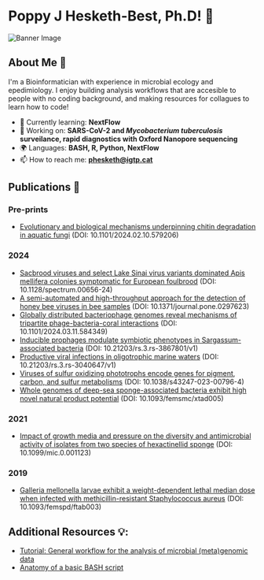 # Poppy J Hesketh-Best, Ph.D! 👋

![Banner Image](your_banner_image_url_here)

## About Me 🚀

I'm a Bioinformatician with experience in microbial ecology and epedimiology. I enjoy building analysis workflows that are accesible to people with no coding background, and making resources for collagues to learn how to code!

- 🌱 Currently learning: **NextFlow**
- 🔭 Working on: **SARS-CoV-2 and *Mycobacterium tuberculosis* surveilance, rapid diagnostics with Oxford Nanopore sequencing**
- 🌍 Languages: **BASH, R, Python, NextFlow**
- 📫 How to reach me: **phesketh@igtp.cat**

## Publications :page_facing_up:

### Pre-prints
- [Evolutionary and biological mechanisms underpinning chitin degradation in aquatic fungi](https://doi.org/10.1101/2024.02.10.579206) (DOI: 10.1101/2024.02.10.579206)

### 2024
- [Sacbrood viruses and select Lake Sinai virus variants dominated Apis mellifera colonies symptomatic for European foulbrood](https://doi.org/10.1128/spectrum.00656-24) (DOI: 10.1128/spectrum.00656-24)
- [A semi-automated and high-throughput approach for the detection of honey bee viruses in bee samples](https://doi.org/10.1371/journal.pone.0297623) (DOI: 10.1371/journal.pone.0297623)
- [Globally distributed bacteriophage genomes reveal mechanisms of tripartite phage-bacteria-coral interactions](https://doi.org/10.1101/2024.03.11.584349) (DOI: 10.1101/2024.03.11.584349)
- [Inducible prophages modulate symbiotic phenotypes in Sargassum-associated bacteria](https://doi.org/10.21203/rs.3.rs-3867801/v1) (DOI: 10.21203/rs.3.rs-3867801/v1)
- [Productive viral infections in oligotrophic marine waters](https://doi.org/10.21203/rs.3.rs-3040647/v1) (DOI: 10.21203/rs.3.rs-3040647/v1)
- [Viruses of sulfur oxidizing phototrophs encode genes for pigment, carbon, and sulfur metabolisms](https://doi.org/10.1038/s43247-023-00796-4) (DOI: 10.1038/s43247-023-00796-4)
- [Whole genomes of deep-sea sponge-associated bacteria exhibit high novel natural product potential](https://doi.org/10.1093/femsmc/xtad005) (DOI: 10.1093/femsmc/xtad005)
### 2021
- [Impact of growth media and pressure on the diversity and antimicrobial activity of isolates from two species of hexactinellid sponge](https://doi.org/10.1099/mic.0.001123) (DOI: 10.1099/mic.0.001123)
### 2019
- [Galleria mellonella larvae exhibit a weight-dependent lethal median dose when infected with methicillin-resistant Staphylococcus aureus](https://doi.org/10.1093/femspd/ftab003) (DOI: 10.1093/femspd/ftab003)

## Additional Resources 💡:
- [Tutorial: General workflow for the analysis of microbial (meta)genomic data](https://github.com/pjhesbest/microbial_meta-genomics_introduction)
- [Anatomy of a basic BASH script](https://github.com/pjhesbest/anatomy-of-a-bash)
